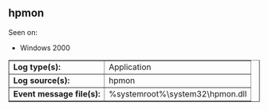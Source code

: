 ## hpmon

Seen on:
* Windows 2000

<table border="1" class="docutils">
  <tbody>
    <tr>
      <td><b>Log type(s):</b></td>
      <td>Application</td>
    </tr>
    <tr>
      <td><b>Log source(s):</b></td>
      <td>hpmon</td>
    </tr>
    <tr>
      <td><b>Event message file(s):</b></td>
      <td>%systemroot%\system32\hpmon.dll</td>
    </tr>
  </tbody>
</table>

&nbsp;

